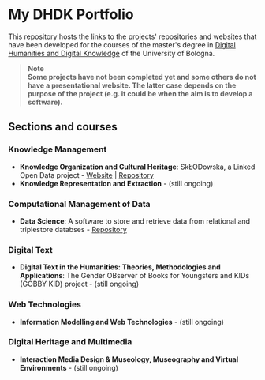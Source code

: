 # My DHDK Portfolio
This repository hosts the links to the projects' repositories and websites that have been developed for the courses of the master's degree in [Digital Humanities and Digital Knowledge](https://corsi.unibo.it/2cycle/DigitalHumanitiesKnowledge) of the University of Bologna.
>**Note**<br>
>**Some projects have not been completed yet and some others do not have a presentational website. The latter case depends on the purpose of the project (e.g. it could be when the aim is to develop a software).**


## Sections and courses
### Knowledge Management
- **Knowledge Organization and Cultural Heritage**: SkŁODowska, a Linked Open Data project - [Website](https://sklodowskaproject.github.io/) | [Repository](https://github.com/SkLODowskaProject/sklodowskaproject.github.io.git)
- **Knowledge Representation and Extraction** - (still ongoing)

### Computational Management of Data
- **Data Science**: A software to store and retrieve data from relational and triplestore databses - [Repository](https://github.com/EverythingIsSoupGroup/SoupSoftware.git)

### Digital Text
- **Digital Text in the Humanities: Theories, Methodologies and Applications**: The Gender OBserver of Books for Youngsters and KIDs (GOBBY KID) project - (still ongoing)

### Web Technologies
- **Information Modelling and Web Technologies** - (still ongoing)

### Digital Heritage and Multimedia
- **Interaction Media Design &amp; Museology, Museography and Virtual Environments** - (still ongoing)

